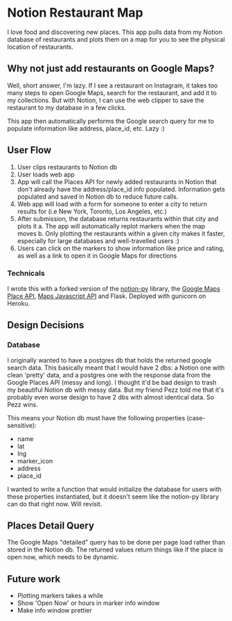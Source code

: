 
# Notion Restaurant Map
I love food and discovering new places. This app pulls data from my Notion database of restaurants and plots them on a map for you to see the physical location of restaurants.

## Why not just add restaurants on Google Maps?
Well, short answer, I'm lazy. If I see a restaurant on Instagram, it takes too many steps to open Google Maps, search for the restaurant, and add it to my collections. But with Notion, I can use the web clipper to save the restaurant to my database in a few clicks.

This app then automatically performs the Google search query for me to populate information like address, place_id, etc. Lazy :)

## User Flow
1. User clips restaurants to Notion db
2. User loads web app
3. App will call the Places API for newly added restaurants in Notion that don't already have the address/place_id info populated. Information gets populated and saved in Notion db to reduce future calls.
4. Web app will load with a form for someone to enter a city to return results for (i.e New York, Toronto, Los Angeles, etc.)
5. After submission, the database returns restaurants within that city and plots it
	a. The app will automatically replot markers when the map moves
	b. Only plotting the restaurants within a given city makes it faster, especially for large databases and well-travelled users :)
7. Users can click on the markers to show information like price and rating, as well as a link to open it in Google Maps for directions

### Technicals
I wrote this with a forked version of the [notion-py](https://github.com/jamalex/notion-py) library, the [Google Maps Place API](https://developers.google.com/places/web-service/intro), [Maps Javascript API](https://developers.google.com/maps/documentation/javascript/tutorial) and Flask. Deployed with gunicorn on Heroku. 

## Design Decisions
### Database
I originally wanted to have a postgres db that holds the returned google search data. This basically meant that I would have 2 dbs: a Notion one with clean 'pretty' data, and a postgres one with the response data from the Google Places API (messy and long). I thought it'd be bad design to trash my beautiful Notion db with messy data. But my friend Pezz told me that it's probably even worse design to have 2 dbs with almost identical data. So Pezz wins.

This means your Notion db must have the following properties (case-sensitive):
- name
- lat
- lng
- marker_icon
- address
- place_id

I wanted to write a function that would initialize the database for users with these properties instantiated, but it doesn't seem like the notion-py library can do that right now. Will revisit.

## Places Detail Query
The Google Maps "detailed" query has to be done per page load rather than stored in the Notion db. The returned values return things like if the place is open now, which needs to be dynamic.

## Future work
- Plotting markers takes a while
- Show 'Open Now' or hours in marker info window 
- Make info window prettier